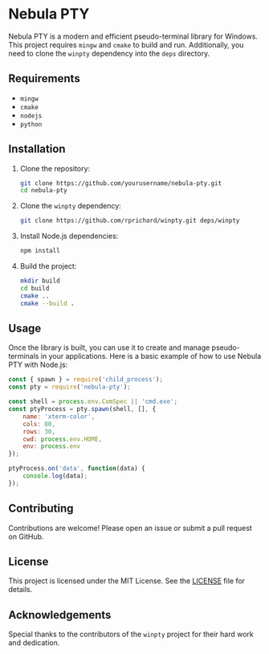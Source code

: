 ﻿# Nebula PTY

Nebula PTY is a modern and efficient pseudo-terminal library for Windows. This project requires `mingw` and `cmake` to build and run. Additionally, you need to clone the `winpty` dependency into the `deps` directory.

## Requirements

- `mingw`
- `cmake`
- `nodejs`
- `python`

## Installation

1. Clone the repository:
    ```sh
    git clone https://github.com/yourusername/nebula-pty.git
    cd nebula-pty
    ```

2. Clone the `winpty` dependency:
    ```sh
    git clone https://github.com/rprichard/winpty.git deps/winpty
    ```

3. Install Node.js dependencies:
    ```sh
    npm install
    ```

4. Build the project:
    ```sh
    mkdir build
    cd build
    cmake ..
    cmake --build .
    ```

## Usage

Once the library is built, you can use it to create and manage pseudo-terminals in your applications. Here is a basic example of how to use Nebula PTY with Node.js:

```javascript
const { spawn } = require('child_process');
const pty = require('nebula-pty');

const shell = process.env.ComSpec || 'cmd.exe';
const ptyProcess = pty.spawn(shell, [], {
    name: 'xterm-color',
    cols: 80,
    rows: 30,
    cwd: process.env.HOME,
    env: process.env
});

ptyProcess.on('data', function(data) {
    console.log(data);
});
```

## Contributing

Contributions are welcome! Please open an issue or submit a pull request on GitHub.

## License

This project is licensed under the MIT License. See the [LICENSE](LICENSE) file for details.

## Acknowledgements

Special thanks to the contributors of the `winpty` project for their hard work and dedication.